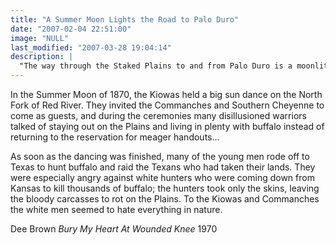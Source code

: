 ```yaml
---
title: "A Summer Moon Lights the Road to Palo Duro"
date: "2007-02-04 22:51:00"
image: "NULL"
last_modified: "2007-03-28 19:04:14"
description: |
  "The way through the Staked Plains to and from Palo Duro is a moonlit clash of civilizations."
---
```


In the Summer Moon of 1870, the Kiowas held a big sun dance on the North Fork of Red River. They invited the Commanches and Southern Cheyenne to come as guests, and during the ceremonies many disillusioned warriors talked of staying out on the Plains and living in plenty with buffalo instead of returning to the reservation for meager handouts...

As soon as the dancing was finished, many of the young men rode off to Texas to hunt buffalo and raid the Texans who had taken their lands. They were especially angry against white hunters who were coming down from Kansas to kill thousands of buffalo; the hunters took only the skins, leaving the bloody carcasses to rot on the Plains. To the Kiowas and Commanches the white men seemed to hate everything in nature. 

Dee Brown
<i>Bury My Heart At Wounded Knee</i>
1970
